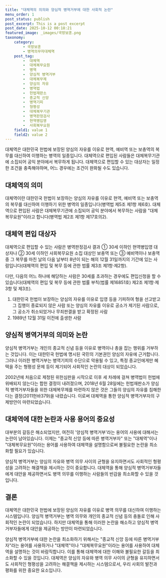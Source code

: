 ```yaml
---
title: "대체역의 의의와 양심적 병역거부에 대한 사회적 논란"
menu_order: 1
post_status: publish
post_excerpt: This is a post excerpt
post_date: 2025-10-12 00:18:21
featured_image: _images/국방보훈.png
taxonomy:
    category:
        - 국방보훈
        - 병역의무자대체역
    post_tag:
        -  대체역
        -  대체복무요원
        -  병역
        -  양심적 병역거부
        -  대체복무제
        -  양심의 자유
        -  병역법
        -  헌법재판소
        -  종교적 신앙
        -  병역기피
        -  형평성
        -  대체복무기관
        -  병역판정검사
        -  현역병입영
        -  사회복무요원
    field1: value 1
    field2: value 2
---
```




대체역은 대한민국 헌법에 보장된 양심의 자유를 이유로 현역, 예비역 또는 보충역의 복무를 대신하여 이행하는 병역의 일종입니다. 대체역으로 편입된 사람들은 대체복무기관에 소집되어 공익 분야에서 복무하게 됩니다. 대체역으로 편입할 수 있는 대상자는 일정한 조건을 충족해야하며, 어느 경우에는 조건이 완화될 수도 있습니다.

## 대체역의 의미

대체역이란 대한민국 헌법이 보장하는 양심의 자유를 이유로 현역, 예비역 또는 보충역의 복무를 대신하여 이행하기 위한 병역의 일종입니다(병역법 제5조 제1항 제6호). 대체역으로 편입된 사람은 대체복무기관에 소집되어 공익 분야에서 복무하는 사람을 "대체복무요원"이라고 합니다(병역법 제2조 제1항 제17호의2).

## 대체역 편입 대상자

대체역으로 편입할 수 있는 사람은 병역판정검사 결과 ① 30세 이하인 현역병입영 대상자나 ② 30세 이하인 사회복무요원 소집 대상인 보충역 또는 ③ 예비역이나 보충역 중 그 복무를 마친 날의 다음 날부터 8년이 되는 해의 12월 31일까지의 기간에 있는 사람입니다(대체역의 편입 및 복무 등에 관한 법률 제3조 제1항·제2항).

다만, 다음의 어느 하나에 해당하는 사람은 30세를 초과하는 경우에도 편입신청을 할 수 있습니다(대체역의 편입 및 복무 등에 관한 법률 부칙(법률 제16851호) 제2조 제1항·제3항 및 제3조).

1. 대한민국 헌법이 보장하는 양심의 자유를 이유로 입영 등을 기피하여 형을 선고받고 그 집행이 종료되지 않은 사람 또는 양심의 자유를 이유로 공소가 제기된 사람으로, 그 공소가 취소되었거나 무죄판결을 받고 확정된 사람
2. 1989년 12월 31일 이전에 출생한 사람

## 양심적 병역거부의 의미와 논란

양심적 병역거부는 개인의 종교적 신념 등을 이유로 병역이나 총을 잡는 행위를 거부하는 것입니다. 이는 대한민국 헌법에 명시된 국민의 기본권인 양심의 자유에 근거합니다. 그러나 이러한 병역거부는 병역기피의 수단으로 악용될 수 있고, 특정 종교인에게만 혜택을 주는 형평성 문제 등이 제기되어 사회적인 논란의 대상이 되었습니다.

2002년에 처음으로 제청된 위헌심판을 시작으로 이후 세 차례에 걸쳐 병역법이 헌법에 위배되지 않는다는 합헌 결정이 내려졌으며, 2018년 6월 28일에는 헌법재판소가 양심적 병역거부자들을 위한 대체복무제를 마련하지 않은 것은 그들의 양심의 자유를 침해한다는 결정(2011헌바379)을 내렸습니다. 이로써 대체역을 통한 양심적 병역거부자의 구제방안이 마련되었습니다.

## 대체역에 대한 논란과 사용 용어의 중요성

대부분의 갈등은 해소되었지만, 여전히 '양심적 병역거부'라는 용어의 사용에 대해서는 논란이 남아있습니다. 이제는 "종교적 신앙 등에 따른 병역거부자" 또는 "대체역"이나 "대체복무요원"이라는 용어를 사용하여 대체역을 설명함으로써 불필요한 논란을 최소화할 필요가 있습니다.

양심적 병역거부는 양심의 자유와 병역 의무 사이의 균형을 유지하면서도 사회적인 형평성을 고려하는 해결책을 제시하는 것이 중요합니다. 대체역을 통해 양심적 병역거부자들에게 대안을 제공하면서도 병역 의무를 이행하는 사람들의 반감을 최소화할 수 있을 것입니다.

## 결론

대체역은 대한민국 헌법에 보장된 양심의 자유를 이유로 병역 의무를 대신하여 이행하는 시스템입니다. 양심적 병역거부는 병역 의무와 개인의 종교적 신념 등의 충돌로 인해 사회적인 논란이 되었습니다. 하지만 대체역을 통해 이러한 논란을 해소하고 양심적 병역거부자들에게 대안을 제공하는 방안이 마련되었습니다.

양심적 병역거부에 대한 논란을 최소화하기 위해서는 "종교적 신앙 등에 따른 병역거부자"라는 용어를 사용하거나 "대체역"이나 "대체복무요원"이라는 용어를 사용하여 대체역을 설명하는 것이 바람직합니다. 이를 통해 대체역에 대한 이해와 불필요한 갈등을 최소화할 수 있을 것입니다. 대체역은 양심의 자유와 병역 의무 사이의 균형을 유지하면서도 사회적인 형평성을 고려하는 해결책을 제시하는 시스템으로서, 우리 사회의 발전과 평화를 위한 중요한 요소입니다.
